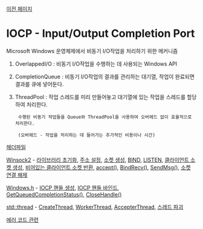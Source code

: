 [이전 페이지](https://github.com/kksoo0131/Study)
# IOCP - Input/Output Completion Port

  Microsoft Windows 운영체제에서 비동기 I/O작업을 처리하기 위한 메커니즘
  

1. OverlappedI/O : 비동기 I/O작업을 수행하는 데 사용되는 Windows API

2. CompletionQueue : 비동기 I/O작업의 결과를 관리하는 대기열, 작업이 완료되면 결과를 큐에 넣어둔다.

3. ThreadPool : 작업 스레드를 미리 만들어놓고 대기열에 있는 작업을 스레드를 할당하여 처리한다.

        수행된 비동기 작업들을 Queue와 ThreadPool을 사용하여 오버헤드 없이 효율적으로 처리한다.
        
        (오버헤드 - 작업을 처리하는 데 들어가는 추가적인 비용이나 시간)

[헤더파일](https://github.com/kksoo0131/Study/blob/main/IOCP/IOCPHeader.h)

[Winsock2](https://github.com/kksoo0131/Study/tree/main/IOCP/Winsock) - [라이브러리 초기화](https://github.com/kksoo0131/Study/blob/main/IOCP/Winsock/%EB%9D%BC%EC%9D%B4%EB%B8%8C%EB%9F%AC%EB%A6%AC%20%EC%B4%88%EA%B8%B0%ED%99%94.cpp), [주소 설정](https://github.com/kksoo0131/Study/blob/main/IOCP/Winsock/%EC%A3%BC%EC%86%8C%20%EC%84%A4%EC%A0%95.cpp), [소켓 생성](https://github.com/kksoo0131/Study/blob/main/IOCP/Winsock/%EC%86%8C%EC%BC%93%20%EC%83%9D%EC%84%B1.cpp), [BIND](https://github.com/kksoo0131/Study/blob/main/IOCP/Winsock/BIND.cpp), [LISTEN](https://github.com/kksoo0131/Study/blob/main/IOCP/Winsock/LISTESN.cpp), 
[클라이언트 소켓 생성](https://github.com/kksoo0131/Study/blob/main/IOCP/Winsock/%ED%81%B4%EB%9D%BC%EC%9D%B4%EC%96%B8%ED%8A%B8%20%EC%86%8C%EC%BC%93%20%EC%83%9D%EC%84%B1.cpp), [비어있는 클라이언트 소켓 반환](https://github.com/kksoo0131/Study/blob/main/IOCP/Winsock/%EB%B9%84%EC%96%B4%EC%9E%88%EB%8A%94%20%ED%81%B4%EB%9D%BC%EC%9D%B4%EC%96%B8%ED%8A%B8%20%EC%86%8C%EC%BC%93%20%EB%B0%98%ED%99%98.cpp), [accept()](https://github.com/kksoo0131/Study/blob/main/IOCP/Winsock/accept().cpp), [BindRecv()](https://github.com/kksoo0131/Study/blob/main/IOCP/Winsock/BindRecv().cpp), [SendMsg()](https://github.com/kksoo0131/Study/blob/main/IOCP/Winsock/SendMsg().cpp), [소켓 연결 해제](https://github.com/kksoo0131/Study/blob/main/IOCP/Winsock/%EC%86%8C%EC%BC%93%20%EC%97%B0%EA%B2%B0%20%ED%95%B4%EC%A0%9C.cpp)


[Windows.h](https://github.com/kksoo0131/Study/blob/main/IOCP/Windows.md) - [IOCP 핸들 생성](https://github.com/kksoo0131/Study/blob/main/IOCP/Windows/IOCP%20%ED%95%B8%EB%93%A4%20%EC%83%9D%EC%84%B1.cpp), [IOCP 핸들 바인드](https://github.com/kksoo0131/Study/blob/main/IOCP/Windows/IOCP%20%ED%95%B8%EB%93%A4%20%EB%B0%94%EC%9D%B8%EB%93%9C.cpp), [GetQueuedCompletionStatus()](https://github.com/kksoo0131/Study/blob/main/IOCP/Windows/GetQueuedCompletionStatus().cpp),
[CloseHandle()](https://github.com/kksoo0131/Study/blob/main/IOCP/Windows/CloseHandle().cpp)


[std::thread](https://github.com/kksoo0131/Study/blob/main/IOCP/std::thread.md) - [CreateThread](https://github.com/kksoo0131/Study/blob/main/IOCP/std::thread/%EC%8A%A4%EB%A0%88%EB%93%9C%20%EC%83%9D%EC%84%B1.cpp), [WorkerThread](https://github.com/kksoo0131/Study/blob/main/IOCP/std::thread/WorkerThread.cpp), [AccepterThread](https://github.com/kksoo0131/Study/blob/main/IOCP/std::thread/AccpterThread.cpp), [스레드 파괴](https://github.com/kksoo0131/Study/blob/main/IOCP/std::thread/%EC%8A%A4%EB%A0%88%EB%93%9C%20%ED%8C%8C%EA%B4%B4.cpp)




      
[에러 코드 관련](https://github.com/kksoo0131/Study/blob/main/IOCP/Error.md)
